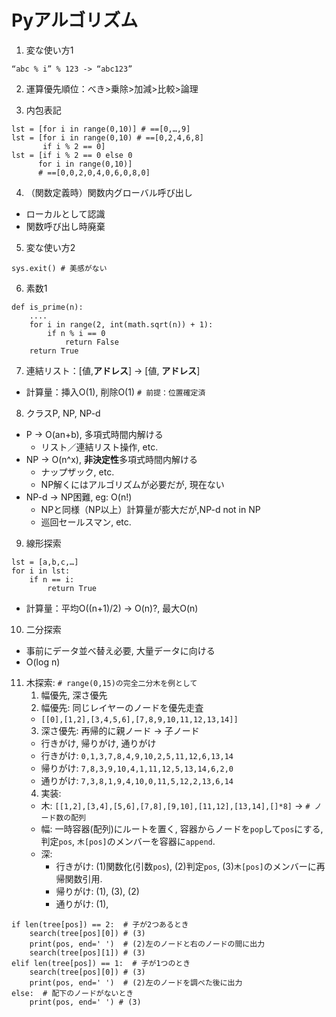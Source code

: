 # Pyアルゴリズム

1. 変な使い方1

```
“abc % i” % 123 -> “abc123”
```

2. 運算優先順位：べき>乗除>加減>比較>論理

3. 内包表記

```
lst = [for i in range(0,10)] # ==[0,…,9]
lst = [for i in range(0,10) # ==[0,2,4,6,8]
       if i % 2 == 0] 
lst = [if i % 2 == 0 else 0
      for i in range(0,10)] 
      # ==[0,0,2,0,4,0,6,0,8,0]
```

4. （関数定義時）関数内グローバル呼び出し
  * ローカルとして認識
  * 関数呼び出し時廃棄

5. 変な使い方2

`sys.exit() # 美感がない`

6. 素数1

```
def is_prime(n):
    ....
    for i in range(2, int(math.sqrt(n)) + 1):
        if n % i == 0
            return False
    return True
```

7. 連結リスト：[値,**アドレス**] -> [値, **アドレス**]
  * 計算量：挿入O(1), 削除O(1) `# 前提：位置確定済`

8. クラスP, NP, NP-d
  * P -> O(an+b), 多項式時間内解ける
    * リスト／連結リスト操作, etc.
  * NP -> O(n^x), **非決定性**多項式時間内解ける
    * ナップザック, etc.
    * NP解くにはアルゴリズムが必要だが, 現在ない
  * NP-d -> NP困難, eg: O(n!)
    * NPと同様（NP以上）計算量が膨大だが,NP-d not in NP
    * 巡回セールスマン, etc.

9. 線形探索

```
lst = [a,b,c,…]
for i in lst:
    if n == i:
        return True
```

  * 計算量：平均O((n+1)/2) -> O(n)?, 最大O(n)
  
10. 二分探索
  * 事前にデータ並べ替え必要, 大量データに向ける 
  * O(log n)

11. 木探索: `# range(0,15)の完全二分木を例として`
	1. 幅優先, 深さ優先
	2. 幅優先: 同じレイヤーのノードを優先走査
    * `[[0],[1,2],[3,4,5,6],[7,8,9,10,11,12,13,14]]`
	3. 深さ優先: 再帰的に親ノード -> 子ノード
    * 行きがけ, 帰りがけ, 通りがけ
    * 行きがけ: `0,1,3,7,8,4,9,10,2,5,11,12,6,13,14`
    * 帰りがけ: `7,8,3,9,10,4,1,11,12,5,13,14,6,2,0`
    * 通りがけ: `7,3,8,1,9,4,10,0,11,5,12,2,13,6,14`
	4. 実装: 
    * 木:  `[[1,2],[3,4],[5,6],[7,8],[9,10],[11,12],[13,14],[]*8]`  -> `# ノード数の配列`
    * 幅: 一時容器(配列)にルートを置く, 容器からノードを`pop`して`pos`にする, 判定`pos`, `木[pos]`のメンバーを容器に`append`.
    * 深: 
      * 行きがけ: (1)関数化(引数`pos`), (2)判定`pos`, (3)`木[pos]`のメンバーに再帰関数引用.
      * 帰りがけ: (1), (3), (2)
      * 通りがけ: (1), 

```
if len(tree[pos]) == 2:  # 子が2つあるとき
    search(tree[pos][0]) # (3)
    print(pos, end=' ')  # (2)左のノードと右のノードの間に出力
    search(tree[pos][1]) # (3)
elif len(tree[pos]) == 1:  # 子が1つのとき
    search(tree[pos][0]) # (3)
    print(pos, end=' ')  # (2)左のノードを調べた後に出力
else:  # 配下のノードがないとき
    print(pos, end=' ') # (3)
```

